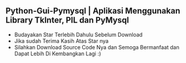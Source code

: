 ## Python-Gui-Pymysql | Aplikasi Menggunakan Library TkInter, PIL dan PyMysql
- Budayakan Star Terlebih Dahulu Sebelum Download
- Jika sudah Terima Kasih Atas Star nya
- Silahkan Download Source Code Nya dan Semoga Bermanfaat dan Dapat Lebih Di Kembangkan Lagi :)
